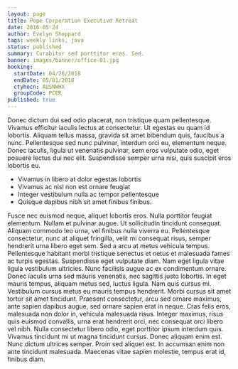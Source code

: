 ```yaml
---
layout: page
title: Pope Corporation Executive Retreat
date: 2016-05-24
author: Evelyn Sheppard
tags: weekly links, java
status: published
summary: Curabitur sed porttitor eros. Sed.
banner: images/banner/office-01.jpg
booking:
  startDate: 04/26/2018
  endDate: 05/01/2018
  ctyhocn: AUSNWHX
  groupCode: PCER
published: true
---
```

Donec dictum dui sed odio placerat, non tristique quam pellentesque. Vivamus efficitur iaculis lectus at consectetur. Ut egestas eu quam id lobortis. Aliquam tellus massa, gravida sit amet bibendum quis, faucibus a nunc. Pellentesque sed nunc pulvinar, interdum orci eu, elementum neque. Donec iaculis, ligula ut venenatis pulvinar, sem eros vulputate odio, eget posuere lectus dui nec elit. Suspendisse semper urna nisi, quis suscipit eros lobortis eu.

* Vivamus in libero at dolor egestas lobortis
* Vivamus ac nisl non est ornare feugiat
* Integer vestibulum nulla ac tempor pellentesque
* Quisque dapibus nibh sit amet finibus finibus.

Fusce nec euismod neque, aliquet lobortis eros. Nulla porttitor feugiat elementum. Nullam et pulvinar augue. Ut sollicitudin tincidunt consequat. Aliquam commodo leo urna, vel finibus nulla viverra eu. Pellentesque consectetur, nunc at aliquet fringilla, velit mi consequat risus, semper hendrerit urna libero eget sem. Sed a arcu at metus vehicula tempus. Pellentesque habitant morbi tristique senectus et netus et malesuada fames ac turpis egestas. Suspendisse eget vulputate diam. Nam eget ligula vitae ligula vestibulum ultricies. Nunc facilisis augue ac ex condimentum ornare. Donec iaculis urna sed mauris venenatis, nec sagittis justo lobortis. In eget mauris tempus, aliquam metus sed, luctus ligula. Nam quis cursus mi. Vestibulum cursus metus eu mauris tempus hendrerit. Morbi cursus sit amet tortor sit amet tincidunt.
Praesent consectetur, arcu sed ornare maximus, ante sapien dapibus augue, sed ornare sapien erat in neque. Cras felis eros, malesuada non dolor in, vehicula malesuada risus. Integer maximus, risus quis euismod convallis, urna erat hendrerit orci, nec consequat orci libero vel nibh. Nulla consectetur libero odio, eget porttitor ipsum interdum quis. Vivamus tincidunt mi ut magna tincidunt cursus. Donec aliquam enim est. Nunc dictum ultrices semper. Proin sed aliquet est. In accumsan enim non ante tincidunt malesuada. Maecenas vitae sapien molestie, tempus erat id, finibus diam.
